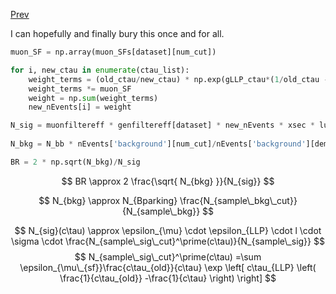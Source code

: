 [Prev](/B-parking/Tue_Apr_25_2023.md)

I can hopefully and finally bury this once and for all.
```python
muon_SF = np.array(muon_SFs[dataset][num_cut])

for i, new_ctau in enumerate(ctau_list):
    weight_terms = (old_ctau/new_ctau) * np.exp(gLLP_ctau*(1/old_ctau - 1/new_ctau))
    weight_terms *= muon_SF 
    weight = np.sum(weight_terms)
    new_nEvents[i] = weight

N_sig = muonfiltereff * genfiltereff[dataset] * new_nEvents * xsec * lumi / nEvents[dataset][dem_cut]
        
N_bkg = N_bb * nEvents['background'][num_cut]/nEvents['background'][dem_cut] 

BR = 2 * np.sqrt(N_bkg)/N_sig
```


$$
BR \approx 2 \frac{\sqrt{ N_{bkg} }}{N_{sig}}
$$

$$
N_{bkg} \approx N_{Bparking} \frac{N_{sample\_bkg\_cut}}{N_{sample\_bkg}}
$$

$$
N_{sig}(c\tau) \approx \epsilon_{\mu} \cdot \epsilon_{LLP} \cdot l \cdot \sigma \cdot \frac{N_{sample\_sig\_cut}^\prime(c\tau)}{N_{sample\_sig}}
$$
$$
N_{sample\_sig\_cut}^\prime(c\tau) =\sum \epsilon_{\mu\_{sf}}\frac{c\tau_{old}}{c\tau} \exp \left[ c\tau_{LLP} \left( \frac{1}{c\tau_{old}} -\frac{1}{c\tau} \right) \right]
$$